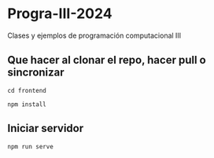 # Progra-III-2024
Clases y ejemplos de programación computacional III

## Que hacer al clonar el repo, hacer pull o sincronizar

`
cd frontend
`

`
npm install
`

## Iniciar servidor

`
npm run serve
`